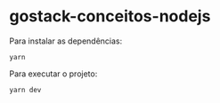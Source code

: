 # gostack-conceitos-nodejs

Para instalar as dependências:

    yarn 

Para executar o projeto:

    yarn dev

